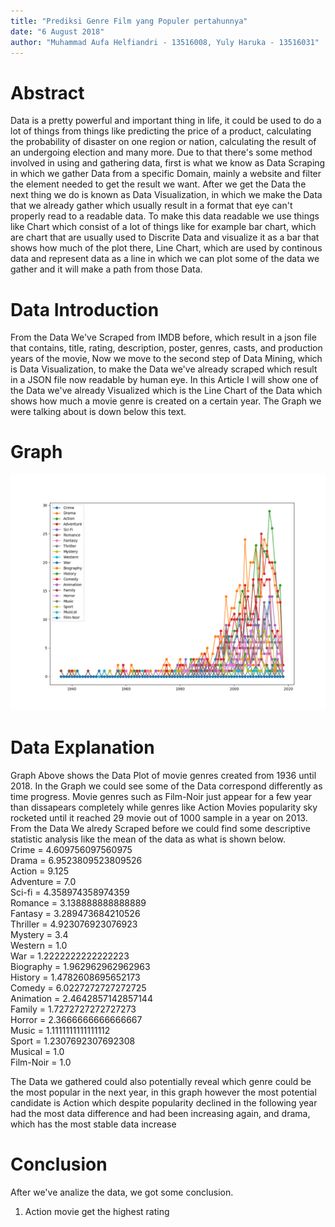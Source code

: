 ```yaml
---
title: "Prediksi Genre Film yang Populer pertahunnya"
date: "6 August 2018"
author: "Muhammad Aufa Helfiandri - 13516008, Yuly Haruka - 13516031"
---
```


# Abstract

Data is a pretty powerful and important thing in life, it could be used to do a lot of things from things like predicting the price of a product, calculating the probability of disaster on one region or nation, calculating the result of an undergoing election and many more. Due to that there's some method involved in using and gathering data, first is what we know as Data Scraping in which we gather Data from a specific Domain, mainly a website and filter the element needed to get the result we want. After we get the Data the next thing we do is known as Data Visualization, in which we make the Data that we already gather which usually result in a format that eye can't properly read to a readable data. To make this data readable we use things like Chart which consist of a lot of things like for example bar chart, which are chart that are usually used to Discrite Data and visualize it as a bar that shows how much of the plot there, Line Chart, which are used by continous data and represent data as a line in which we can plot some of the data we gather and it will make a path from those Data. 

# Data Introduction

From the Data We've Scraped from IMDB before, which result in a json file that contains, title, rating, description, poster, genres, casts, and production years of the movie, Now we move to the second step of Data Mining, which is Data Visualization, to make the Data we've already scraped which result in a JSON file now readable by human eye. In this Article I will show one of the Data we've already Visualized which is the Line Chart of the Data which shows how much a movie genre is created on a certain year. The Graph we were talking about is down below this text.

# Graph

![Count Genre](static/Figure_3.png)

# Data Explanation

Graph Above shows the Data Plot of movie genres created from 1936 until 2018. In the Graph we could see some of the Data correspond differently as time progress. Movie genres such as Film-Noir just appear for a few year than dissapears completely while genres like Action Movies popularity sky rocketed until it reached 29 movie out of 1000 sample in a year on 2013. From the Data We alredy Scraped before we could find some descriptive statistic analysis like the mean of the data as what is shown below. <br>
Crime = 4.609756097560975 <br>
Drama = 6.9523809523809526 <br>
Action = 9.125 <br>
Adventure = 7.0 <br>
Sci-fi = 4.358974358974359 <br>
Romance = 3.138888888888889 <br>
Fantasy = 3.289473684210526 <br>
Thriller = 4.923076923076923 <br>
Mystery = 3.4 <br>
Western = 1.0 <br>
War = 1.2222222222222223 <br>
Biography = 1.962962962962963 <br>
History = 1.4782608695652173 <br>
Comedy = 6.0227272727272725 <br>
Animation = 2.4642857142857144 <br>
Family = 1.7272727272727273 <br>
Horror = 2.3666666666666667 <br>
Music = 1.1111111111111112 <br>
Sport = 1.2307692307692308 <br>
Musical = 1.0 <br>
Film-Noir = 1.0 <br>

The Data we gathered could also potentially reveal which genre could be the most popular in the next year, in this graph however the most potential candidate is Action which despite popularity declined in the following year had the most data difference and had been increasing again, and drama, which has the most stable data increase 

# Conclusion
After we've analize the data, we got some conclusion. 
1. Action movie get the highest rating 
